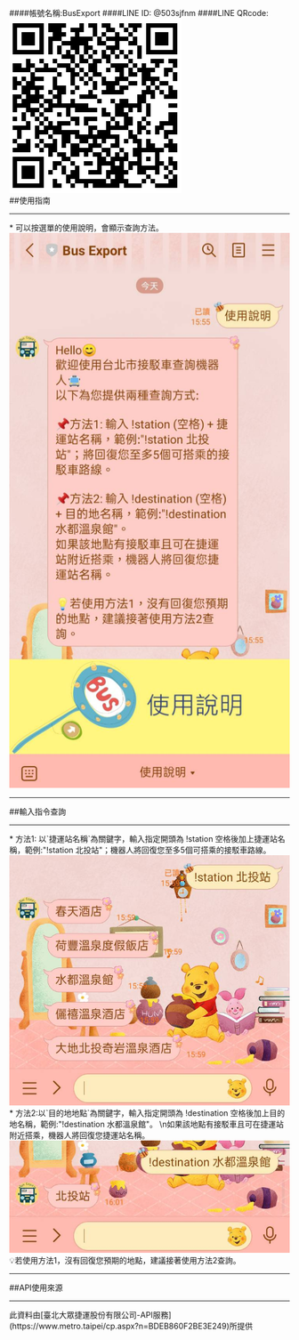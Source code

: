 ####帳號名稱:BusExport
####LINE ID: @503sjfnm
####LINE QRcode: <br>
<img src="./images/LINEQRcode.png"><br>
##使用指南
<hr>
* 可以按選單的使用說明，會顯示查詢方法。<br>
<img src="./images/使用說明.jpg">
<hr>
##輸入指令查詢
<hr>
* 方法1: 以`捷運站名稱`為關鍵字，輸入指定開頭為 !station 空格後加上捷運站名稱，範例:"!station 北投站"；機器人將回復您至多5個可搭乘的接駁車路線。<br>
<img src="./images/方法1.jpg"><br>
* 方法2:以`目的地地點`為關鍵字，輸入指定開頭為 !destination 空格後加上目的地名稱，範例:"!destination 水都溫泉館"。 \n如果該地點有接駁車且可在捷運站附近搭乘，機器人將回復您捷運站名稱。<br>
<img src="./images/方法2.jpg"><br>
💡若使用方法1，沒有回復您預期的地點，建議接著使用方法2查詢。
<hr>
##API使用來源
<hr>
此資料由[臺北大眾捷運股份有限公司-API服務](https://www.metro.taipei/cp.aspx?n=BDEB860F2BE3E249)所提供



